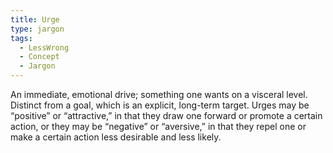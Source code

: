 ```yaml
---
title: Urge
type: jargon
tags:
  - LessWrong
  - Concept
  - Jargon
---
```




An immediate, emotional drive; something one wants on a visceral level. Distinct from a goal, which is an explicit, long-term target. Urges may be “positive” or “attractive,” in that they draw one forward or promote a certain action, or they may be “negative” or “aversive,” in that they repel one or make a certain action less desirable and less likely.  
 